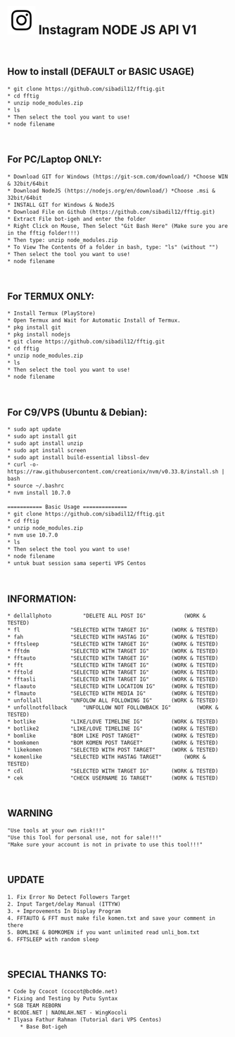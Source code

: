 # ![Image](Instagram2016_white-(64px).png) Instagram NODE JS API V1
<br/>

## How to install (DEFAULT or BASIC USAGE)
	* git clone https://github.com/sibadil12/fftig.git
	* cd fftig
	* unzip node_modules.zip
	* ls
	* Then select the tool you want to use!
	* node filename
<br/>

## For PC/Laptop ONLY:
	* Download GIT for Windows (https://git-scm.com/download/) *Choose WIN & 32bit/64bit
	* Download NodeJS (https://nodejs.org/en/download/) *Choose .msi & 32bit/64bit
	* INSTALL GIT for Windows & NodeJS
	* Download File on Github (https://github.com/sibadil12/fftig.git)
	* Extract File bot-igeh and enter the folder
	* Right Click on Mouse, Then Select "Git Bash Here" (Make sure you are in the fftig folder!!!)
	* Then type: unzip node_modules.zip
	* To View The Contents Of a folder in bash, type: "ls" (without "")
	* Then select the tool you want to use!
	* node filename
<br/>

## For TERMUX ONLY:
	* Install Termux (PlayStore)
	* Open Termux and Wait for Automatic Install of Termux.
	* pkg install git
	* pkg install nodejs
	* git clone https://github.com/sibadil12/fftig.git
	* cd fftig
	* unzip node_modules.zip
	* ls
	* Then select the tool you want to use!
	* node filename
	
<br/>

## For C9/VPS (Ubuntu & Debian):
	* sudo apt update
	* sudo apt install git
	* sudo apt install unzip
	* sudo apt install screen
	* sudo apt install build-essential libssl-dev
	* curl -o- https://raw.githubusercontent.com/creationix/nvm/v0.33.8/install.sh | bash
	* source ~/.bashrc
	* nvm install 10.7.0

	=========== Basic Usage ==============
	* git clone https://github.com/sibadil12/fftig.git
	* cd fftig
	* unzip node_modules.zip
	* nvm use 10.7.0
	* ls
	* Then select the tool you want to use!
	* node filename
	* untuk buat session sama seperti VPS Centos
<br/>

## INFORMATION:
	* dellallphoto			"DELETE ALL POST IG"			(WORK & TESTED)
	* fl				"SELECTED WITH TARGET IG"		(WORK & TESTED)
	* fah				"SELECTED WITH HASTAG IG"		(WORK & TESTED)
	* fftsleep			"SELECTED WITH TARGET IG"		(WORK & TESTED)
	* fftdm				"SELECTED WITH TARGET IG"		(WORK & TESTED)
	* fftauto			"SELECTED WITH TARGET IG"		(WORK & TESTED)
	* fft				"SELECTED WITH TARGET IG"		(WORK & TESTED)
	* fftold			"SELECTED WITH TARGET IG"		(WORK & TESTED)
	* fftasli			"SELECTED WITH TARGET IG"		(WORK & TESTED)
	* flaauto			"SELECTED WITH LOCATION IG"		(WORK & TESTED)
	* flmauto			"SELECTED WITH MEDIA IG"		(WORK & TESTED)
	* unfollall			"UNFOLOW ALL FOLLOWING IG"		(WORK & TESTED)
	* unfollnotfollback		"UNFOLLOW NOT FOLLOWBACK IG"	 	(WORK & TESTED)
	* botlike			"LIKE/LOVE TIMELINE IG"			(WORK & TESTED)
	* botlike2			"LIKE/LOVE TIMELINE IG"			(WORK & TESTED)
	* bomlike			"BOM LIKE POST TARGET"			(WORK & TESTED)
	* bomkomen			"BOM KOMEN POST TARGET"			(WORK & TESTED)
	* likekomen			"SELECTED WITH POST TARGET"		(WORK & TESTED)
	* komenlike			"SELECTED WITH HASTAG TARGET"		(WORK & TESTED)
	* cdl				"SELECTED WITH TARGET IG"		(WORK & TESTED)
	* cek				"CHECK USERNAME IG TARGET"		(WORK & TESTED)


<br/>

## WARNING
	"Use tools at your own risk!!!"
	"Use this Tool for personal use, not for sale!!!"
	"Make sure your account is not in private to use this tool!!!"
<br/>

## UPDATE
    1. Fix Error No Detect Followers Target
    2. Input Target/delay Manual (ITTYW)
    3. + Improvements In Display Program
    4. FFTAUTO & FFT must make file komen.txt and save your comment in there
    5. BOMLIKE & BOMKOMEN if you want unlimited read unli_bom.txt
    6. FFTSLEEP with random sleep 
<br/>

## SPECIAL THANKS TO:
	* Code by Ccocot (ccocot@bc0de.net)
	* Fixing and Testing by Putu Syntax
	* SGB TEAM REBORN
	* BC0DE.NET | NAONLAH.NET - WingKocoli
	* Ilyasa Fathur Rahman (Tutorial dari VPS Centos)
        * Base Bot-igeh
